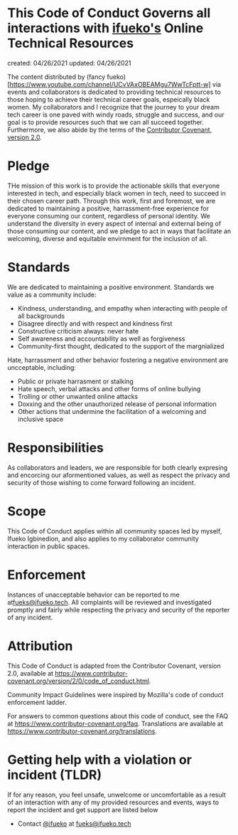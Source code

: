 # This Code of Conduct Governs all interactions with [ifueko's](https://github.com/ifueko) Online Technical Resources

created: 04/26/2021
updated: 04/26/2021

The content distributed by (fancy fueko)[https://www.youtube.com/channel/UCvVAxOBEAMgu7WwTcFptt-w] via events and collaborators is dedicated to providing technical resources to those hoping to achieve their technical career goals, espeically black women. My collaborators and I recognize that the journey to your dream tech career is one paved with windy roads, struggle and success, and our goal is to provide resources such that we can all succeed together. Furthermore, we also abide by the terms of the [Contributor Covenant, version 2.0](https://www.contributor-covenant.org/version/2/0/code_of_conduct/).

# Pledge
THe mission of this work is to provide the actionable skills that everyone interested in tech, and especially black women in tech, need to succeed in their chosen career path. Through this work, first and foremost, we are dedicated to maintaining a positive, harrassment-free experience for everyone consuming our content, regardless of personal identity. We understand the diversity in every aspect of internal and external being of those consuming our content, and we pledge to act in ways that facilitate an welcoming, diverse and equitable envirnment for the inclusion of all.

# Standards

We are dedicated to maintaining a positive environment. Standards we value as a community include:

- Kindness, understanding, and empathy when interacting with people of all backgrounds
- Disagree directly and with respect and kindness first
- Constructive criticism always: never hate
- Self awareness and accountability as well as forgiveness
- Community-first thought, dedicated to the support of the margnialized

Hate, harrassment and other behavior fostering a negative environment are uncceptable, including:

- Public or private harrasment or stalking
- Hate speech, verbal attacks and other forms of online bullying
- Trolling or other unwanted online attacks
- Doxxing and the other unauthorized release of personal information
- Other actions that undermine the facilitation of a welcoming and inclusive space

# Responsibilities
As collaborators and leaders, we are responsible for both clearly expresing and encorcing our aformentioned values, as well as respect the privacy and security of those wishing to come forward following an incident.

# Scope
This Code of Conduct applies within all community spaces led by myself, Ifueko Igbinedion, and also applies to my collaborator community interaction in public spaces. 

# Enforcement
Instances of unacceptable behavior can be reported to me at[fueks@ifueko.tech](mailto:fueks@ifueko.tech). All complaints will be reviewed and investigated promptly and fairly while respecting the privacy and security of the reporter of any incident.

# Attribution

This Code of Conduct is adapted from the Contributor Covenant, version 2.0, available at https://www.contributor-covenant.org/version/2/0/code_of_conduct.html.

Community Impact Guidelines were inspired by Mozilla's code of conduct enforcement ladder.

For answers to common questions about this code of conduct, see the FAQ at https://www.contributor-covenant.org/faq. Translations are available at https://www.contributor-covenant.org/translations.

# Getting help with a violation or incident (TLDR)

If for any reason, you feel unsafe, unwelcome or uncomfortable as a result of an interaction with any of my provided resources and events, ways to report the incident and get support are listed below

- Contact [@ifueko](https://github.com/ifueko) at [fueks@ifueko.tech](mailto:fueks@ifueko.tech)
